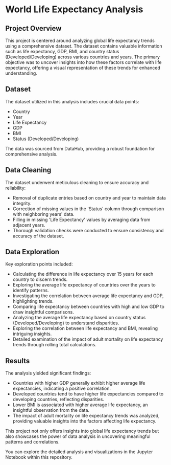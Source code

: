# World Life Expectancy Analysis

## Project Overview

This project is centered around analyzing global life expectancy trends using a comprehensive dataset. The dataset contains valuable information such as life expectancy, GDP, BMI, and country status (Developed/Developing) across various countries and years. The primary objective was to uncover insights into how these factors correlate with life expectancy, offering a visual representation of these trends for enhanced understanding.

## Dataset

The dataset utilized in this analysis includes crucial data points:

- Country
- Year
- Life Expectancy
- GDP
- BMI
- Status (Developed/Developing)

The data was sourced from DataHub, providing a robust foundation for comprehensive analysis.

## Data Cleaning

The dataset underwent meticulous cleaning to ensure accuracy and reliability:

- Removal of duplicate entries based on country and year to maintain data integrity.
- Correction of missing values in the 'Status' column through comparison with neighboring years' data.
- Filling in missing 'Life Expectancy' values by averaging data from adjacent years.
- Thorough validation checks were conducted to ensure consistency and accuracy of the dataset.

## Data Exploration

Key exploration points included:

- Calculating the difference in life expectancy over 15 years for each country to discern trends.
- Exploring the average life expectancy of countries over the years to identify patterns.
- Investigating the correlation between average life expectancy and GDP, highlighting trends.
- Comparing life expectancy between countries with high and low GDP to draw insightful comparisons.
- Analyzing the average life expectancy based on country status (Developed/Developing) to understand disparities.
- Exploring the correlation between life expectancy and BMI, revealing intriguing insights.
- Detailed examination of the impact of adult mortality on life expectancy trends through rolling total calculations.

## Results

The analysis yielded significant findings:

- Countries with higher GDP generally exhibit higher average life expectancies, indicating a positive correlation.
- Developed countries tend to have higher life expectancies compared to developing countries, reflecting disparities.
- Lower BMI is associated with higher average life expectancy, an insightful observation from the data.
- The impact of adult mortality on life expectancy trends was analyzed, providing valuable insights into the factors affecting life expectancy.

This project not only offers insights into global life expectancy trends but also showcases the power of data analysis in uncovering meaningful patterns and correlations.

You can explore the detailed analysis and visualizations in the Jupyter Notebook within this repository.
